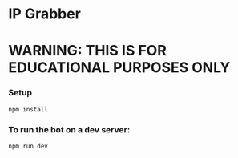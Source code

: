 # IP Grabber

# WARNING: THIS IS FOR EDUCATIONAL PURPOSES ONLY

### Setup

```npm install```

### To run the bot on a dev server:

```npm run dev```
